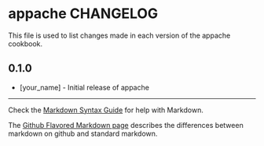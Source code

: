 # appache CHANGELOG

This file is used to list changes made in each version of the appache cookbook.

## 0.1.0
- [your_name] - Initial release of appache

- - -
Check the [Markdown Syntax Guide](http://daringfireball.net/projects/markdown/syntax) for help with Markdown.

The [Github Flavored Markdown page](http://github.github.com/github-flavored-markdown/) describes the differences between markdown on github and standard markdown.
